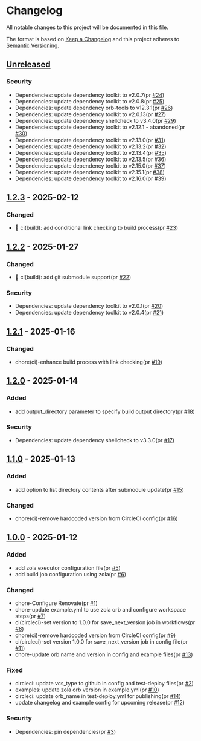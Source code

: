 # Changelog

All notable changes to this project will be documented in this file.

The format is based on [Keep a Changelog](https://keepachangelog.com/en/1.0.0/)
and this project adheres to [Semantic Versioning](https://semver.org/spec/v2.0.0.html).

## [Unreleased]

### Security

- Dependencies: update dependency toolkit to v2.0.7(pr [#24])
- Dependencies: update dependency toolkit to v2.0.8(pr [#25])
- Dependencies: update dependency orb-tools to v12.3.1(pr [#26])
- Dependencies: update dependency toolkit to v2.0.13(pr [#27])
- Dependencies: update dependency shellcheck to v3.4.0(pr [#29])
- Dependencies: update dependency toolkit to v2.12.1 - abandoned(pr [#30])
- Dependencies: update dependency toolkit to v2.13.0(pr [#31])
- Dependencies: update dependency toolkit to v2.13.2(pr [#32])
- Dependencies: update dependency toolkit to v2.13.4(pr [#35])
- Dependencies: update dependency toolkit to v2.13.5(pr [#36])
- Dependencies: update dependency toolkit to v2.15.0(pr [#37])
- Dependencies: update dependency toolkit to v2.15.1(pr [#38])
- Dependencies: update dependency toolkit to v2.16.0(pr [#39])

## [1.2.3] - 2025-02-12

### Changed

- 👷 ci(build): add conditional link checking to build process(pr [#23])

## [1.2.2] - 2025-01-27

### Changed

- 👷 ci(build): add git submodule support(pr [#22])

### Security

- Dependencies: update dependency toolkit to v2.0.1(pr [#20])
- Dependencies: update dependency toolkit to v2.0.4(pr [#21])

## [1.2.1] - 2025-01-16

### Changed

- chore(ci)-enhance build process with link checking(pr [#19])

## [1.2.0] - 2025-01-14

### Added

- add output_directory parameter to specify build output directory(pr [#18])

### Security

- Dependencies: update dependency shellcheck to v3.3.0(pr [#17])

## [1.1.0] - 2025-01-13

### Added

- add option to list directory contents after submodule update(pr [#15])

### Changed

- chore(ci)-remove hardcoded version from CircleCI config(pr [#16])

## [1.0.0] - 2025-01-12

### Added

- add zola executor configuration file(pr [#5])
- add build job configuration using zola(pr [#6])

### Changed

- chore-Configure Renovate(pr [#1])
- chore-update example.yml to use zola orb and configure workspace steps(pr [#7])
- ci(circleci)-set version to 1.0.0 for save_next_version job in workflows(pr [#8])
- chore(ci)-remove hardcoded version from CircleCI config(pr [#9])
- ci(circleci)-set version 1.0.0 for save_next_version job in config file(pr [#11])
- chore-update orb name and version in config and example files(pr [#13])

### Fixed

- circleci: update vcs_type to github in config and test-deploy files(pr [#2])
- examples: update zola orb version in example.yml(pr [#10])
- circleci: update orb_name in test-deploy.yml for publishing(pr [#14])
- update changelog and example config for upcoming release(pr [#12])

### Security

- Dependencies: pin dependencies(pr [#3])

[#2]: https://github.com/jerus-org/zola-orb/pull/2
[#1]: https://github.com/jerus-org/zola-orb/pull/1
[#3]: https://github.com/jerus-org/zola-orb/pull/3
[#5]: https://github.com/jerus-org/zola-orb/pull/5
[#6]: https://github.com/jerus-org/zola-orb/pull/6
[#7]: https://github.com/jerus-org/zola-orb/pull/7
[#8]: https://github.com/jerus-org/zola-orb/pull/8
[#9]: https://github.com/jerus-org/zola-orb/pull/9
[#10]: https://github.com/jerus-org/zola-orb/pull/10
[#11]: https://github.com/jerus-org/zola-orb/pull/11
[#12]: https://github.com/jerus-org/zola-orb/pull/12
[#13]: https://github.com/jerus-org/zola-orb/pull/13
[#14]: https://github.com/jerus-org/zola-orb/pull/14
[#15]: https://github.com/jerus-org/zola-orb/pull/15
[#16]: https://github.com/jerus-org/zola-orb/pull/16
[#17]: https://github.com/jerus-org/zola-orb/pull/17
[#18]: https://github.com/jerus-org/zola-orb/pull/18
[#19]: https://github.com/jerus-org/zola-orb/pull/19
[#20]: https://github.com/jerus-org/zola-orb/pull/20
[#21]: https://github.com/jerus-org/zola-orb/pull/21
[#22]: https://github.com/jerus-org/zola-orb/pull/22
[#23]: https://github.com/jerus-org/zola-orb/pull/23
[#24]: https://github.com/jerus-org/zola-orb/pull/24
[#25]: https://github.com/jerus-org/zola-orb/pull/25
[#26]: https://github.com/jerus-org/zola-orb/pull/26
[#27]: https://github.com/jerus-org/zola-orb/pull/27
[#29]: https://github.com/jerus-org/zola-orb/pull/29
[#30]: https://github.com/jerus-org/zola-orb/pull/30
[#31]: https://github.com/jerus-org/zola-orb/pull/31
[#32]: https://github.com/jerus-org/zola-orb/pull/32
[#35]: https://github.com/jerus-org/zola-orb/pull/35
[#36]: https://github.com/jerus-org/zola-orb/pull/36
[#37]: https://github.com/jerus-org/zola-orb/pull/37
[#38]: https://github.com/jerus-org/zola-orb/pull/38
[#39]: https://github.com/jerus-org/zola-orb/pull/39
[Unreleased]: https://github.com/jerus-org/zola-orb/compare/v1.2.3...HEAD
[1.2.3]: https://github.com/jerus-org/zola-orb/compare/v1.2.2...v1.2.3
[1.2.2]: https://github.com/jerus-org/zola-orb/compare/v1.2.1...v1.2.2
[1.2.1]: https://github.com/jerus-org/zola-orb/compare/v1.2.0...v1.2.1
[1.2.0]: https://github.com/jerus-org/zola-orb/compare/v1.1.0...v1.2.0
[1.1.0]: https://github.com/jerus-org/zola-orb/compare/v1.0.0...v1.1.0
[1.0.0]: https://github.com/jerus-org/zola-orb/releases/tag/v1.0.0
